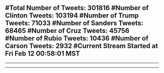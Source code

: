 #Total Number of Tweets: 301816 
#Number of Clinton Tweets: 103194
#Number of Trump Tweets: 71033
#Number of Sanders Tweets: 68465
#Number of Cruz Tweets: 45756
#Number of Rubio Tweets: 10436
#Number of Carson Tweets: 2932
#Current Stream Started at Fri Feb 12 00:58:01 MST
---
---
---
